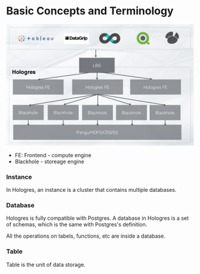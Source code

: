 # Basic Concepts and Terminology

![image](../images/introduction/components.png)


* FE: Frontend - compute engine
* Blackhole - storeage engine



### Instance

In Hologres, an instance is a cluster that contains multiple databases.

### Database

Hologres is fully compatible with Postgres. A database in Hologres is a set of schemas, which is the same with Postgres's definition.

All the operations on tabels, functions, etc are inside a database.

### Table

Table is the unit of data storage.


